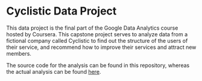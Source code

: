 # Cyclistic Data Project
This data project is the final part of the Google Data Analytics course hosted by Coursera.
This capstone project serves to analyze data from a fictional company called Cyclistic to find out the structure of the users of their service, and recommend how to improve their services and attract new members.

The source code for the analysis can be found in this repository, whereas the actual analysis can be found [here](https://medium.com/@gentiangsh/cyclistic-bike-sharing-a-case-study-ecc8a41d6853).
